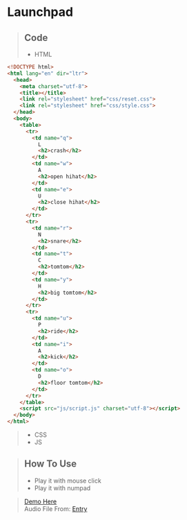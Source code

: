 # Launchpad
> ## Code
> * HTML
```html
<!DOCTYPE html>
<html lang="en" dir="ltr">
  <head>
    <meta charset="utf-8">
    <title></title>
    <link rel="stylesheet" href="css/reset.css">
    <link rel="stylesheet" href="css/style.css">
  </head>
  <body>
    <table>
      <tr>
        <td name="q">
          L
          <h2>crash</h2>
        </td>
        <td name="w">
          A
          <h2>open hihat</h2>
        </td>
        <td name="e">
          U
          <h2>close hihat</h2>
        </td>
      </tr>
      <tr>
        <td name="r">
          N
          <h2>snare</h2>
        </td>
        <td name="t">
          C
          <h2>tomtom</h2>
        </td>
        <td name="y">
          H
          <h2>big tomtom</h2>
        </td>
      </tr>
      <tr>
        <td name="u">
          P
          <h2>ride</h2>
        </td>
        <td name="i">
          A
          <h2>kick</h2>
        </td>
        <td name="o">
          D
          <h2>floor tomtom</h2>
        </td>
      </tr>
    </table>
    <script src="js/script.js" charset="utf-8"></script>
  </body>
</html>
```
> * CSS
> * JS

> ## How To Use
> * Play it with mouse click <br>
> * Play it with numpad

> [Demo Here](https://tuple0110.github.io/launchpad) <br>
> Audio File From: [Entry](https://playentry.org)
